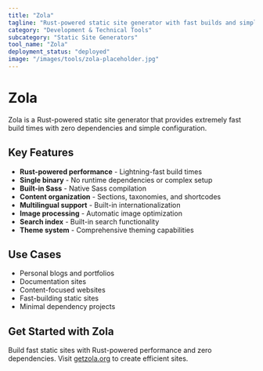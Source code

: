 ```yaml
---
title: "Zola"
tagline: "Rust-powered static site generator with fast builds and simple workflow"
category: "Development & Technical Tools"
subcategory: "Static Site Generators"
tool_name: "Zola"
deployment_status: "deployed"
image: "/images/tools/zola-placeholder.jpg"
---
```


# Zola

Zola is a Rust-powered static site generator that provides extremely fast build times with zero dependencies and simple configuration.

## Key Features

- **Rust-powered performance** - Lightning-fast build times
- **Single binary** - No runtime dependencies or complex setup
- **Built-in Sass** - Native Sass compilation
- **Content organization** - Sections, taxonomies, and shortcodes
- **Multilingual support** - Built-in internationalization
- **Image processing** - Automatic image optimization
- **Search index** - Built-in search functionality
- **Theme system** - Comprehensive theming capabilities

## Use Cases

- Personal blogs and portfolios
- Documentation sites
- Content-focused websites
- Fast-building static sites
- Minimal dependency projects

## Get Started with Zola

Build fast static sites with Rust-powered performance and zero dependencies. Visit [getzola.org](https://getzola.org) to create efficient sites.